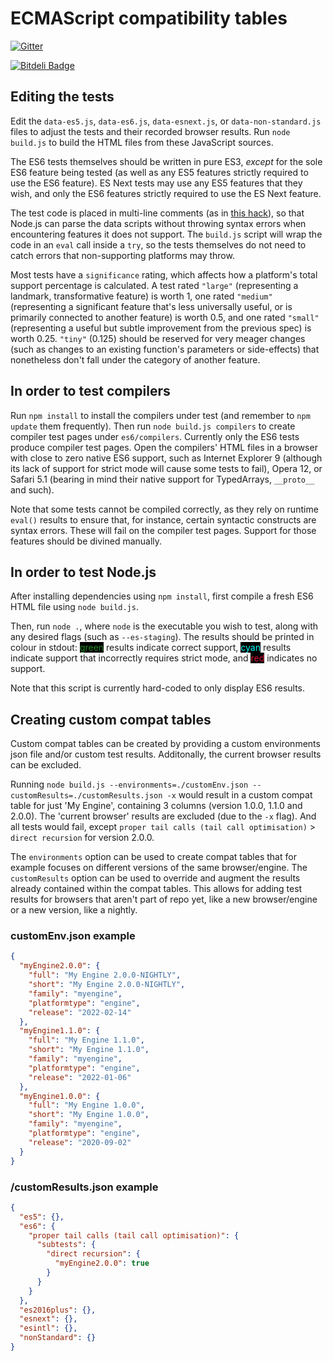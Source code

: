 # ECMAScript compatibility tables

[![Gitter](https://badges.gitter.im/Join%20Chat.svg)](https://gitter.im/kangax/compat-table?utm_source=badge&utm_medium=badge&utm_campaign=pr-badge&utm_content=badge)

[![Bitdeli Badge](https://d2weczhvl823v0.cloudfront.net/kangax/es5-compat-table/trend.png)](https://bitdeli.com/free "Bitdeli Badge")

## Editing the tests

Edit the `data-es5.js`, `data-es6.js`, `data-esnext.js`, or `data-non-standard.js` files to adjust the tests and their recorded browser results. Run `node build.js` to build the HTML files from these JavaScript sources.

The ES6 tests themselves should be written in pure ES3, *except* for the sole ES6 feature being tested (as well as any ES5 features strictly required to use the ES6 feature). ES Next tests may use any ES5 features that they wish, and only the ES6 features strictly required to use the ES Next feature.

The test code is placed in multi-line comments (as in [this hack](http://tomasz.janczuk.org/2013/05/multi-line-strings-in-javascript-and.html)), so that Node.js can parse the data scripts without throwing syntax errors when encountering features it does not support. The `build.js` script will wrap the code in an `eval` call inside a `try`, so the tests themselves do not need to catch errors that non-supporting platforms may throw.

Most tests have a `significance` rating, which affects how a platform's total support percentage is calculated. A test rated `"large"` (representing a landmark, transformative feature) is worth 1, one rated `"medium"` (representing a significant feature that's less universally useful, or is primarily connected to another feature) is worth 0.5, and one rated `"small"` (representing a useful but subtle improvement from the previous spec) is worth 0.25. `"tiny"` (0.125) should be reserved for very meager changes (such as changes to an existing function's parameters or side-effects) that nonetheless don't fall under the category of another feature.

## In order to test compilers

Run `npm install` to install the compilers under test (and remember to `npm update` them frequently).
Then run `node build.js compilers` to create compiler test pages under `es6/compilers`. Currently only the ES6 tests produce compiler test pages.
Open the compilers' HTML files in a browser with close to zero native ES6 support, such as Internet Explorer 9 (although its lack of support for strict mode will cause some tests to fail), Opera 12, or Safari 5.1 (bearing in mind their native support for TypedArrays, `__proto__` and such).

Note that some tests cannot be compiled correctly, as they rely on runtime `eval()` results to ensure that, for instance, certain syntactic constructs are syntax errors. These will fail on the compiler test pages. Support for those features should be divined manually.

## In order to test Node.js

After installing dependencies using `npm install`, first compile a fresh ES6 HTML file using `node build.js`.

Then, run `node .`, where `node` is the executable you wish to test, along with any desired flags (such as `--es-staging`). The results should be printed in colour in stdout: <span style='background:black;color:forestgreen'>green</span> results indicate correct support, <span style='background:black;color:aqua'>cyan</span> results indicate support that incorrectly requires strict mode, and <span style='background:black;color:crimson'>red</span> indicates no support.

Note that this script is currently hard-coded to only display ES6 results.

## Creating custom compat tables
Custom compat tables can be created by providing a custom environments json file and/or custom test results. Additonally, the current browser results can be excluded.

Running `node build.js --environments=./customEnv.json --customResults=./customResults.json -x` would result in a custom compat table for just 'My Engine', containing 3 columns (version 1.0.0, 1.1.0 and 2.0.0). The 'current browser' results are excluded (due to the `-x` flag). And all tests would fail, except `proper tail calls (tail call optimisation)` > `direct recursion` for version 2.0.0.

The `environments` option can be used to create compat tables that for example focuses on different versions of the same browser/engine.
The `customResults` option can be used to override and augment the results already contained within the compat tables. This allows for adding test results for browsers that aren't part of repo yet, like a new browser/engine or a new version, like a nightly.

### customEnv.json example
```json
{
  "myEngine2.0.0": {
    "full": "My Engine 2.0.0-NIGHTLY",
    "short": "My Engine 2.0.0-NIGHTLY",
    "family": "myengine",
    "platformtype": "engine",
    "release": "2022-02-14"
  },
  "myEngine1.1.0": {
    "full": "My Engine 1.1.0",
    "short": "My Engine 1.1.0",
    "family": "myengine",
    "platformtype": "engine",
    "release": "2022-01-06"
  },
  "myEngine1.0.0": {
    "full": "My Engine 1.0.0",
    "short": "My Engine 1.0.0",
    "family": "myengine",
    "platformtype": "engine",
    "release": "2020-09-02"
  }
}
```
### /customResults.json example
```json
{
  "es5": {},
  "es6": {
    "proper tail calls (tail call optimisation)": {
      "subtests": {
        "direct recursion": {
          "myEngine2.0.0": true
        }
      }
    }
  },
  "es2016plus": {},
  "esnext": {},
  "esintl": {},
  "nonStandard": {}
}
```
